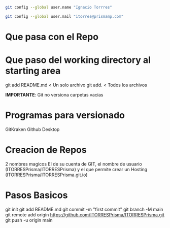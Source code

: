 

```bash
git config --global user.name "Ignacio Torrres"
```

```bash
git config --global user.mail "itorres@prismamp.com"
```


# Que pasa con el Repo


# Que paso del working directory al starting area
git add README.md < Un solo archivo
git add. < Todos los archivos

**IMPORTANTE**: Git no versiona carpetas vacias

# Programas para versionado
GitKraken
Github Desktop

# Creacion de Repos
2 nombres magicos
El de su cuenta de GIT, el nombre de usuario (ITORRESPrisma/ITORRESPrisma)
y el que permite crear un Hosting (ITORRESPrisma/ITORRESPrisma.git.io)

# Pasos Basicos
git init
git add README.md
git commit -m "first commit"
git branch -M main
git remote add origin https://github.com/ITORRESPrisma/ITORRESPrisma.git
git push -u origin main